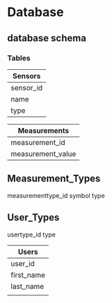 # Database

## database schema

### Tables

| Sensors |
| ------------- |
| sensor_id |
| name |
| type |


| Measurements  |
| ------------- |
| measurement_id      |
| measurement_value     |


Measurement_Types
--------
measurementtype_id
symbol
type



User_Types
------
usertype_id
type


| Users |
| ------------- |
| user_id |
| first_name |
| last_name |
| |